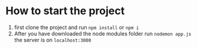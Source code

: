 # How to start the project

1. first clone the project and run `npm install` or `npm i`
2. After you have downloaded the node modules folder run `nodemon app.js` 
the server is on `localhost:3000`

